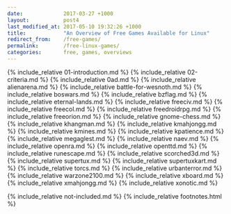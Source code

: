 ```yaml
---
date:             2017-03-27 +1000
layout:           post4
last_modified_at: 2017-05-10 19:32:26 +1000
title:            "An Overview of Free Games Available for Linux"
redirect_from:    /free-games/
permalink:        /free-linux-games/
categories:       free, games, overviews
---
```


{% include_relative 01-introduction.md %}
{% include_relative 02-criteria.md %}
{% include_relative 0ad.md %}
{% include_relative alienarena.md %}
{% include_relative battle-for-wesnoth.md %}
{% include_relative boswars.md %}
{% include_relative bzflag.md %}
{% include_relative eternal-lands.md %}
{% include_relative freeciv.md %}
{% include_relative freecol.md %}
{% include_relative freedroidrpg.md %}
{% include_relative freeorion.md %}
{% include_relative gnome-chess.md %}
{% include_relative khangman.md %}
{% include_relative kmahjongg.md %}
{% include_relative kmines.md %}
{% include_relative kpatience.md %}
{% include_relative megaglest.md %}
{% include_relative naev.md %}
{% include_relative openra.md %}
{% include_relative openttd.md %}
{% include_relative runescape.md %}
{% include_relative scorched3d.md %}
{% include_relative supertux.md %}
{% include_relative supertuxkart.md %}
{% include_relative torcs.md %}
{% include_relative urbanterror.md %}
{% include_relative warzone2100.md %}
{% include_relative xboard.md %}
{% include_relative xmahjongg.md %}
{% include_relative xonotic.md %}

{% include_relative not-included.md %}
{% include_relative footnotes.html %}

